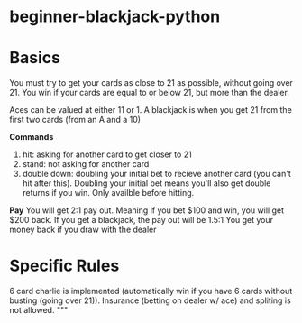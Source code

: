 # beginner-blackjack-python

# Basics
You must try to get your cards as close to 21 as possible, without going over 21. 
You win if your cards are equal to or below 21, but more than the dealer.

Aces can be valued at either 11 or 1.
A blackjack is when you get 21 from the first two cards (from an A and a 10)

**Commands**
1) hit: asking for another card to get closer to 21
2) stand: not asking for another card
3) double down: doubling your initial bet to recieve another card (you can't hit after 
this). Doubling your initial bet means you'll also get double returns if you win. Only
availble before hitting.

**Pay**
You will get 2:1 pay out. Meaning if you bet $100 and win, you will get $200 back.
If you get a blackjack, the pay out will be 1.5:1
You get your money back if you draw with the dealer

# Specific Rules
6 card charlie is implemented (automatically win if you have 6 cards without
busting (going over 21)). Insurance (betting on dealer w/ ace) and spliting is not 
allowed.
"""
